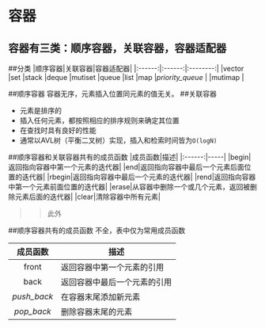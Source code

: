 容器
====
容器有三类：顺序容器，关联容器，容器适配器
----
##分类
|顺序容器|关联容器|容器适配器|
|:------:|:------:|:--------:|
|vector  |set     |stack
|deque   |mutiset |queue
|list    |map     |_priority_queue_
|        |mutimap |

##顺序容器
容器无序，元素插入位置同元素的值无关。
##关联容器
* 元素是排序的
* 插入任何元素，都按照相应的排序规则来确定其位置
* 在查找时具有良好的性能
* 通常以AVL树（平衡二叉树）实现，插入和检索时间皆为`O(logN)`

##顺序容器和关联容器共有的成员函数
|成员函数|描述|
|:------:|-----|
|begin|返回指向容器中第一个元素的迭代器|
|end|返回指向容器中最后一个元素后面位置的迭代器|
|rbegin|返回指向容器中最后一个元素的迭代器|
|rend|返回指向容器中第一个元素前面位置的迭代器|
|erase|从容器中删除一个或几个元素，返回被删除元素后面的迭代器|
|clear|清除容器中所有元素|
>>此外

##顺序容器共有的成员函数
不全，表中仅为常用成员函数

|成员函数|描述|
|:------:|-----|
|front|返回容器中第一个元素的引用|
|back|返回容器中最后一个元素的引用|
|_push_back_|在容器末尾添加新元素|
|_pop_back_|删除容器末尾的元素|
